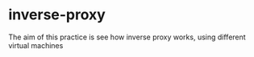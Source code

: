 # inverse-proxy
The aim of this practice is see how inverse proxy works, using different virtual machines
